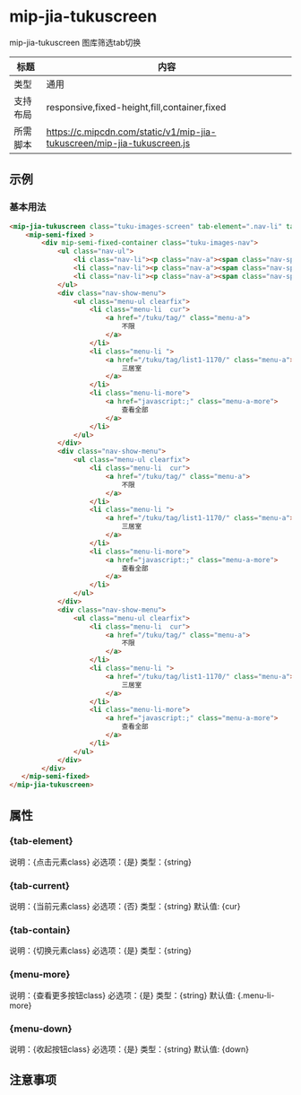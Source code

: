 # mip-jia-tukuscreen

mip-jia-tukuscreen 图库筛选tab切换

标题|内容
----|----
类型|通用
支持布局|responsive,fixed-height,fill,container,fixed
所需脚本|https://c.mipcdn.com/static/v1/mip-jia-tukuscreen/mip-jia-tukuscreen.js

## 示例

### 基本用法
```html
<mip-jia-tukuscreen class="tuku-images-screen" tab-element=".nav-li" tab-current="cur" tab-contain=".nav-show-menu" menu-more=".menu-li-more" menu-down="down">
	<mip-semi-fixed >
        <div mip-semi-fixed-container class="tuku-images-nav">
            <ul class="nav-ul">
                <li class="nav-li"><p class="nav-a"><span class="nav-span">户型</span><em class="nav-em"></em></p></li>
                <li class="nav-li"><p class="nav-a"><span class="nav-span">户型</span><em class="nav-em"></em></p></li>
                <li class="nav-li"><p class="nav-a"><span class="nav-span">户型</span><em class="nav-em"></em></p></li>
            </ul>
	        <div class="nav-show-menu">
			    <ul class="menu-ul clearfix">
			        <li class="menu-li  cur">
			            <a href="/tuku/tag/" class="menu-a">
			                不限
			            </a>
			        </li>
			        <li class="menu-li ">
			            <a href="/tuku/tag/list1-1170/" class="menu-a">
			                三居室
			            </a>
			        </li>
			        <li class="menu-li-more">
			            <a href="javascript:;" class="menu-a-more">
			                查看全部
			            </a>
			        </li>
			    </ul>
			</div>
			<div class="nav-show-menu">
			    <ul class="menu-ul clearfix">
			        <li class="menu-li  cur">
			            <a href="/tuku/tag/" class="menu-a">
			                不限
			            </a>
			        </li>
			        <li class="menu-li ">
			            <a href="/tuku/tag/list1-1170/" class="menu-a">
			                三居室
			            </a>
			        </li>
			        <li class="menu-li-more">
			            <a href="javascript:;" class="menu-a-more">
			                查看全部
			            </a>
			        </li>
			    </ul>
			</div>
			<div class="nav-show-menu">
			    <ul class="menu-ul clearfix">
			        <li class="menu-li  cur">
			            <a href="/tuku/tag/" class="menu-a">
			                不限
			            </a>
			        </li>
			        <li class="menu-li ">
			            <a href="/tuku/tag/list1-1170/" class="menu-a">
			                三居室
			            </a>
			        </li>
			        <li class="menu-li-more">
			            <a href="javascript:;" class="menu-a-more">
			                查看全部
			            </a>
			        </li>
			    </ul>
			</div>
		</div>
   </mip-semi-fixed>
</mip-jia-tukuscreen>
```

## 属性

### {tab-element}

说明：{点击元素class}
必选项：{是}
类型：{string}

### {tab-current}

说明：{当前元素class}
必选项：{否}
类型：{string}
默认值: {cur}

### {tab-contain}

说明：{切换元素class}
必选项：{是}
类型：{string}

### {menu-more}

说明：{查看更多按钮class}
必选项：{是}
类型：{string}
默认值: {.menu-li-more}

### {menu-down}

说明：{收起按钮class}
必选项：{是}
类型：{string}
默认值: {down}

## 注意事项

